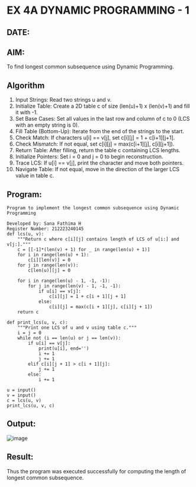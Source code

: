 # EX 4A DYNAMIC PROGRAMMING - 1
## DATE:
## AIM:
To find longest common subsequence using Dynamic Programming.



## Algorithm
1. Input Strings: Read two strings u and v.
2. Initialize Table: Create a 2D table c of size (len(u)+1) x (len(v)+1) and fill it with -1.
3. Set Base Cases: Set all values in the last row and column of c to 0 (LCS with an empty string is 0).
4. Fill Table (Bottom-Up): Iterate from the end of the strings to the start.
5. Check Match: If characters u[i] == v[j], set c[i][j] = 1 + c[i+1][j+1].
6. Check Mismatch: If not equal, set c[i][j] = max(c[i+1][j], c[i][j+1]).
7. Return Table: After filling, return the table c containing LCS lengths.
8. Initialize Pointers: Set i = 0 and j = 0 to begin reconstruction.
9. Trace LCS: If u[i] == v[j], print the character and move both pointers.
10. Navigate Table: If not equal, move in the direction of the larger LCS value in table c.  

## Program:
```
Program to implement the longest common subsequence using Dynamic Programming

Developed by: Sana Fathima H
Register Number: 212223240145
def lcs(u, v):
    """Return c where c[i][j] contains length of LCS of u[i:] and v[j:]."""
    c = [[-1]*(len(v) + 1) for _ in range(len(u) + 1)]
    for i in range(len(u) + 1):
        c[i][len(v)] = 0
    for j in range(len(v)):
        c[len(u)][j] = 0
 
    for i in range(len(u) - 1, -1, -1):
        for j in range(len(v) - 1, -1, -1):
            if u[i] == v[j]:
                c[i][j] = 1 + c[i + 1][j + 1]
            else:
                c[i][j] = max(c[i + 1][j], c[i][j + 1])
    return c
 
def print_lcs(u, v, c):
    """Print one LCS of u and v using table c."""
    i = j = 0
    while not (i == len(u) or j == len(v)):
        if u[i] == v[j]:
            print(u[i], end='')
            i += 1
            j += 1
        elif c[i][j + 1] > c[i + 1][j]:
            j += 1
        else:
            i += 1
 
u = input()
v = input()
c = lcs(u, v)
print_lcs(u, v, c)
```

## Output:
![image](https://github.com/user-attachments/assets/e24d031d-6c1a-444a-aecb-4c17738c5e27)



## Result:
Thus the program was executed successfully for computing the length of longest common subsequence.
